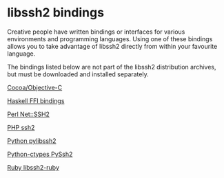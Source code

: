 # libssh2 bindings

Creative people have written bindings or interfaces for various environments
and programming languages. Using one of these bindings allows you to take
advantage of libssh2 directly from within your favourite language.

The bindings listed below are not part of the libssh2 distribution archives,
but must be downloaded and installed separately.

<!-- markdown-link-check-disable -->

[Cocoa/Objective-C](https://github.com/karelia/libssh2_sftp-Cocoa-wrapper)

[Haskell FFI bindings](https://hackage.haskell.org/package/libssh2)

[Perl Net::SSH2](https://metacpan.org/pod/Net::SSH2)

[PHP ssh2](https://pecl.php.net/package/ssh2)

[Python pylibssh2](https://pypi.python.org/pypi/pylibssh2)

[Python-ctypes PySsh2](https://github.com/gellule/PySsh2)

[Ruby libssh2-ruby](https://github.com/mitchellh/libssh2-ruby)
